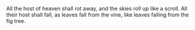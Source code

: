 All the host of heaven shall rot away, and the skies roll up like a scroll. All their host shall fall, as leaves fall from the vine, like leaves falling from the fig tree.
